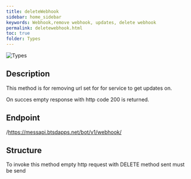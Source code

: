 ```yaml
---
title: deleteWebhook
sidebar: home_sidebar
keywords: Webhook,remove webhook, updates, delete webhook
permalink: deletewebhook.html
toc: true
folder: Types
---
```


![Types](images/deleteWebhook.png "deleteWebhook")

## Description

<p> This method is for removing url set for for service to get updates on. 
</p>
<p> On succes empty response with http code 200 is returned.
</p>

## Endpoint

/https://messapi.btsdapps.net/bot/v1/webhook/

## Structure

To invoke this method empty http request with DELETE method sent must be send



